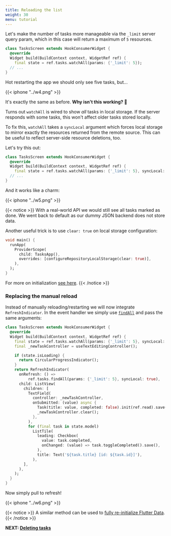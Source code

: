 ```yaml
---
title: Reloading the list
weight: 30
menu: tutorial
---
```


Let's make the number of tasks more manageable via the `_limit` server query param, which in this case will return a maximum of `5` resources.

```dart {hl_lines=[4]}
class TasksScreen extends HookConsumerWidget {
  @override
  Widget build(BuildContext context, WidgetRef ref) {
    final state = ref.tasks.watchAll(params: {'_limit': 5});
  // ...
}
```

Hot restarting the app we should only see five tasks, but...

{{< iphone "../w4.png" >}}

It's exactly the same as before. **Why isn't this working? 🤔**

Turns out `watchAll` is wired to show _all_ tasks in local storage. If the server responds with some tasks, this won't affect older tasks stored locally.

To fix this, `watchAll` takes a `syncLocal` argument which forces local storage to mirror exactly the resources returned from the remote source. This can be useful to reflect server-side resource deletions, too.

Let's try this out:

```dart {hl_lines=[4]}
class TasksScreen extends HookConsumerWidget {
  @override
  Widget build(BuildContext context, WidgetRef ref) {
    final state = ref.tasks.watchAll(params: {'_limit': 5}, syncLocal: true);
  // ...
}
```

And it works like a charm:

{{< iphone "../w5.png" >}}

{{< notice >}}
With a real-world API we would still see all tasks marked as done. We went back to default as our dummy JSON backend does not store data.

Another useful trick is to use `clear: true` on local storage configuration:

```dart {hl_lines=[5]}
void main() {
  runApp(
    ProviderScope(
      child: TasksApp(),
      overrides: [configureRepositoryLocalStorage(clear: true)],
    ),
  );
}
```

For more on initialization [see here](/docs/initialization).
{{< /notice >}}

### Replacing the manual reload

Instead of manually reloading/restarting we will now integrate `RefreshIndicator`. In the event handler we simply use [`findAll`](/docs/repositories#findall) and pass the same arguments:

```dart {hl_lines=[10 11 12]}
class TasksScreen extends HookConsumerWidget {
  @override
  Widget build(BuildContext context, WidgetRef ref) {
    final state = ref.tasks.watchAll(params: {'_limit': 5}, syncLocal: true);
    final _newTaskController = useTextEditingController();

    if (state.isLoading) {
      return CircularProgressIndicator();
    }
    return RefreshIndicator(
      onRefresh: () =>
          ref.tasks.findAll(params: {'_limit': 5}, syncLocal: true),
      child: ListView(
        children: [
          TextField(
            controller: _newTaskController,
            onSubmitted: (value) async {
              Task(title: value, completed: false).init(ref.read).save();
              _newTaskController.clear();
            },
          ),
          for (final task in state.model)
            ListTile(
              leading: Checkbox(
                value: task.completed,
                onChanged: (value) => task.toggleCompleted().save(),
              ),
              title: Text('${task.title} [id: ${task.id}]'),
            ),
        ],
      ),
    );
  }
}
```

Now simply pull to refresh!

{{< iphone "../w6.png" >}}

{{< notice >}}
A similar method can be used to [fully re-initialize Flutter Data](/articles/how-to-reinitialize-flutter-data/).
{{< /notice >}}

**NEXT: [Deleting tasks](/tutorial/deleting)**